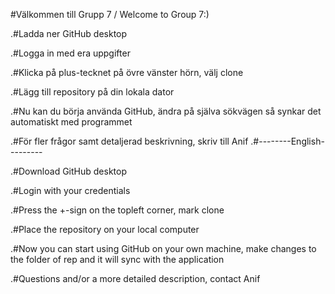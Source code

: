 ﻿#Välkommen till Grupp 7 / Welcome to Group 7:)

.#Ladda ner GitHub desktop

.#Logga in med era uppgifter 

.#Klicka på plus-tecknet på övre vänster hörn, välj clone

.#Lägg till repository på din lokala dator

.#Nu kan du börja använda GitHub, ändra på själva sökvägen så synkar det automatiskt med programmet

.#För fler frågor samt detaljerad beskrivning, skriv till Anif
.#--------English---------

.#Download GitHub desktop

.#Login with your credentials

.#Press the +-sign on the topleft corner, mark clone

.#Place the repository on your local computer

.#Now you can start using GitHub on your own machine, make changes to the folder of rep and it will sync with the application

.#Questions and/or a more detailed description, contact Anif
